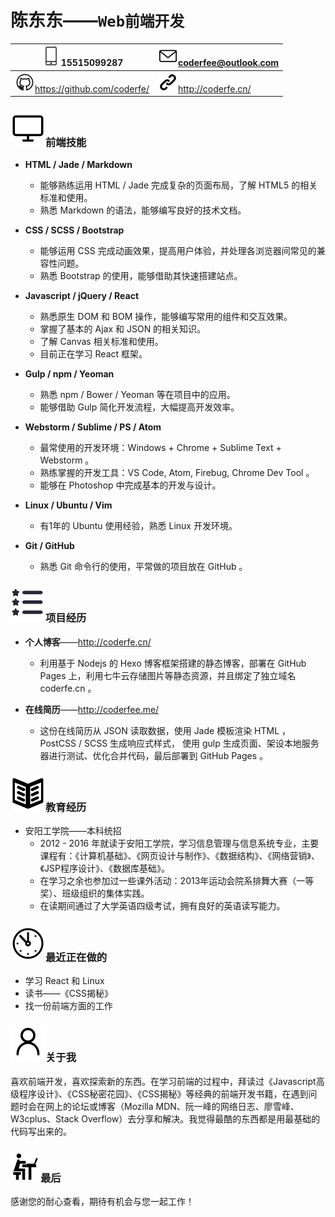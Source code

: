 # 陈东东——`Web前端开发`

| ![phone:](icons/phone.svg)15515099287    | ![email:](icons/mail.svg)coderfee@outlook.com |
| ---------------------------------------- | ---------------------------------------- |
| ![github:](icons/github.svg)https://github.com/coderfe/ | ![blog:](icons/link.svg)http://coderfe.cn/ |

### ![Skills](icons/skill.svg)前端技能

- **HTML / Jade / Markdown**
  - 能够熟练运用 HTML / Jade 完成复杂的页面布局，了解 HTML5 的相关标准和使用。
  - 熟悉 Markdown 的语法，能够编写良好的技术文档。

- **CSS / SCSS / Bootstrap**
  - 能够运用 CSS 完成动画效果，提高用户体验，并处理各浏览器间常见的兼容性问题。
  - 熟悉 Bootstrap 的使用，能够借助其快速搭建站点。

- **Javascript / jQuery / React**
  - 熟悉原生 DOM 和 BOM 操作，能够编写常用的组件和交互效果。
  - 掌握了基本的 Ajax 和 JSON 的相关知识。
  - 了解 Canvas 相关标准和使用。
  - 目前正在学习 React 框架。
  
- **Gulp / npm / Yeoman**
  - 熟悉 npm / Bower / Yeoman 等在项目中的应用。
  - 能够借助 Gulp 简化开发流程，大幅提高开发效率。

- **Webstorm / Sublime / PS / Atom**
  - 最常使用的开发环境：Windows + Chrome + Sublime Text + Webstorm 。
  - 熟练掌握的开发工具：VS Code, Atom, Firebug, Chrome Dev Tool 。
  - 能够在 Photoshop 中完成基本的开发与设计。

- **Linux / Ubuntu / Vim**
  - 有1年的 Ubuntu 使用经验，熟悉 Linux 开发环境。

- **Git / GitHub**
  - 熟悉 Git 命令行的使用，平常做的项目放在 GitHub 。

### ![Projects](icons/project.svg)项目经历

- **个人博客**——http://coderfe.cn/
  - 利用基于 Nodejs 的 Hexo 博客框架搭建的静态博客，部署在 GitHub Pages 上，利用七牛云存储图片等静态资源，并且绑定了独立域名 coderfe.cn 。

- **在线简历**——http://coderfee.me/
  - 这份在线简历从 JSON 读取数据，使用 Jade 模板渲染 HTML ，PostCSS / SCSS 生成响应式样式， 使用 gulp 生成页面、架设本地服务器进行测试、优化合并代码，最后部署到 GitHub Pages 。

### ![Education](icons/education.svg)教育经历

- 安阳工学院——本科统招
  - 2012 - 2016 年就读于安阳工学院，学习信息管理与信息系统专业，主要课程有：《计算机基础》、《网页设计与制作》、《数据结构》、《网络营销》、《JSP程序设计》、《数据库基础》。
  - 在学习之余也参加过一些课外活动：2013年运动会院系排舞大赛（一等奖）、班级组织的集体实践。
  - 在读期间通过了大学英语四级考试，拥有良好的英语读写能力。

### ![Recent](icons/recent.svg)最近正在做的

- 学习 React 和 Linux
- 读书——《CSS揭秘》
- 找一份前端方面的工作

### ![About Me](icons/me.svg)关于我

喜欢前端开发，喜欢探索新的东西。在学习前端的过程中，拜读过《Javascript高级程序设计》、《CSS秘密花园》、《CSS揭秘》等经典的前端开发书籍，在遇到问题时会在网上的论坛或博客（Mozilla MDN、阮一峰的网络日志、廖雪峰、W3cplus、Stack Overflow）去分享和解决。我觉得最酷的东西都是用最基础的代码写出来的。

### ![Last](icons/other.svg)最后

感谢您的耐心查看，期待有机会与您一起工作！